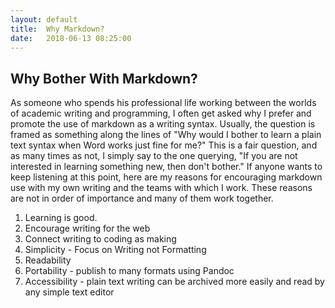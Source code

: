```yaml
---
layout:	default
title:	Why Markdown?
date:	2018-06-13 08:25:00
---
```


## Why Bother With Markdown?

As someone who spends his professional life working between the worlds of academic writing and programming, I often get asked why I prefer and promote the use of markdown as a writing syntax. Usually, the question is framed as something along the lines of "Why would I bother to learn a plain text syntax when Word works just fine for me?" This is a fair question, and as many times as not, I simply say to the one querying, "If you are not interested in learning something new, then don't bother." If anyone wants to keep listening at this point, here are my reasons for encouraging markdown use with my own writing and the teams with which I work. These reasons are not in order of importance and many of them work together.

1. Learning is good.
5. Encourage writing for the web
6. Connect writing to coding as making
2. Simplicity - Focus on Writing not Formatting
3. Readability
4. Portability - publish to many formats using Pandoc
5. Accessibility - plain text writing can be archived more easily and read by any simple text editor 
